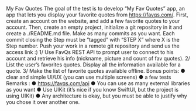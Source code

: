 My Fav Quotes
The goal of the test is to develop “My Fav Quotes” app, an app that lets you display your favorite quotes from ​https://favqs.com/​.
First, create an account on the website, and add a few favorite quotes to your account.
Then, create an empty project, initialize a git repository in it and create a ./README.md file. Make as many commits as you want. Each commit closing the Step must be “tagged” with “STEP X” where X is the Step number. Push your work in a remote git repository and send us the access link :)
1/ Use FavQs REST API to prompt user to connect to his account and retrieve his info (nickname, picture and count of fav quotes).
2/ List the user’s favorites quotes. Display all the information available for a quote. 3/ Make the list of favorite quotes available offline.
Bonus points:
● clear and simple UI/UX (you can use multiple screens)
● a few tests
Remarks :
● https://favqs.com/api
● You can use as many external libraries as you want
● Use UIKit (it’s nice if you know SwiftUI, but the project is using UIKit)
● Any architecture is okay, but you must be able to justify why you chose it over another one.
